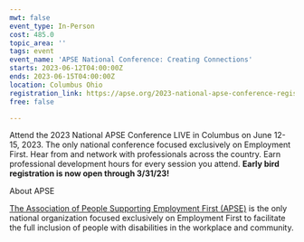 ```yaml
---
mwt: false
event_type: In-Person
cost: 485.0
topic_area: ''
tags: event
event_name: 'APSE National Conference: Creating Connections'
starts: 2023-06-12T04:00:00Z
ends: 2023-06-15T04:00:00Z
location: Columbus Ohio
registration_link: https://apse.org/2023-national-apse-conference-registration/
free: false

---
```

Attend the 2023 National APSE Conference LIVE in Columbus on June 12-15, 2023.  The only national conference focused exclusively on Employment First.  Hear from and network with professionals across the country.  Earn professional development hours for every session you attend. **Early bird registration is now open through 3/31/23!**  

About APSE

[The Association of People Supporting Employment First (APSE)](https://apse.org/about-2/) is the only national organization focused exclusively on Employment First to facilitate the full inclusion of people with disabilities in the workplace and community. 